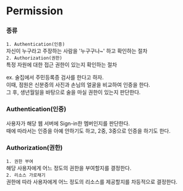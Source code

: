# Permission

### 종류
`1. Authentication(인증)`
<br> 자신이 누구라고 주장하는 사람을 '누구구나~' 하고 확인하는 절차<br>
`2. Authorization(권한)`
<br> 특정 자원에 대한 접근 권한이 있는지 확인하는 절차

ex. 술집에서 주민등록증 검사를 한다고 하자. <br>
이때, 점원은 신분증의 사진과 손님의 얼굴을 비교하여 인증을 한다. <br>
그 후, 생년월일을 바탕으로 술을 마실 권한이 있는지 판단한다.

### Authentication(인증)
사용자가 해당 웹 서버에 Sign-in한 멤버인지를 판단한다.<br>
때에 따라서는 인증을 아예 안하기도 하고, 2중, 3중으로 인증을 하기도 한다.

### Authorization(권한)
`1. 권한 부여`<br>
해당 사용자에게 어느 정도의 권한을 부여할지를 결정한다.<br>
`2. 리소스 가로채기`<br>
권한에 따라 사용자에게 어느 정도의 리소스를 제공할지를 차등적으로 결정한다.
